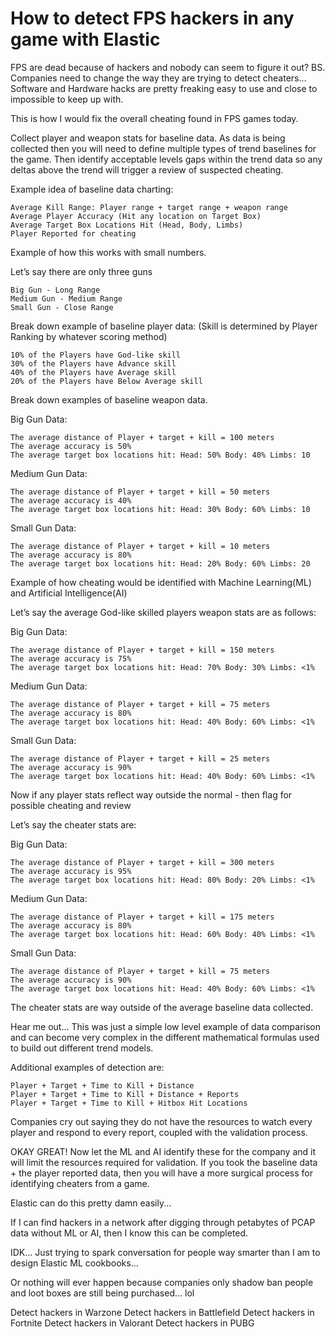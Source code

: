 # How to detect FPS hackers in any game with Elastic 


FPS are dead because of hackers and nobody can seem to figure it out? BS. Companies need to change the way they are trying to detect cheaters… Software and Hardware hacks are pretty freaking easy to use and close to impossible to keep up with. 

This is how I would fix the overall cheating found in FPS games today. 

Collect player and weapon stats for baseline data.  As data is being collected then you will need to define multiple types of trend baselines for the game. Then identify acceptable levels gaps within the trend data so any deltas above the trend will trigger a review of suspected cheating.

Example idea of baseline data charting:
```
Average Kill Range: Player range + target range + weapon range
Average Player Accuracy (Hit any location on Target Box)
Average Target Box Locations Hit (Head, Body, Limbs)
Player Reported for cheating
```
Example of how this works with small numbers.

Let’s say there are only three guns 
```
Big Gun - Long Range
Medium Gun - Medium Range
Small Gun - Close Range
```
Break down example of baseline player data:
(Skill is determined by Player Ranking by whatever scoring method)
```
10% of the Players have God-like skill
30% of the Players have Advance skill
40% of the Players have Average skill
20% of the Players have Below Average skill
```
Break down examples of baseline weapon data.

Big Gun Data:
```
The average distance of Player + target + kill = 100 meters
The average accuracy is 50%
The average target box locations hit: Head: 50% Body: 40% Limbs: 10
```
Medium Gun Data:
```
The average distance of Player + target + kill = 50 meters
The average accuracy is 40%
The average target box locations hit: Head: 30% Body: 60% Limbs: 10
```
Small Gun Data:
```
The average distance of Player + target + kill = 10 meters
The average accuracy is 80%
The average target box locations hit: Head: 20% Body: 60% Limbs: 20
```
Example of how cheating would be identified with Machine Learning(ML) and Artificial Intelligence(AI)

Let’s say the average God-like skilled players weapon stats are as follows:

Big Gun Data:
```
The average distance of Player + target + kill = 150 meters
The average accuracy is 75%
The average target box locations hit: Head: 70% Body: 30% Limbs: <1%
```
Medium Gun Data:
```
The average distance of Player + target + kill = 75 meters
The average accuracy is 80%
The average target box locations hit: Head: 40% Body: 60% Limbs: <1%
```
Small Gun Data:
```
The average distance of Player + target + kill = 25 meters
The average accuracy is 90%
The average target box locations hit: Head: 40% Body: 60% Limbs: <1%
```
Now if any player stats reflect way outside the normal - then flag for possible cheating and review

Let’s say the cheater stats are:

Big Gun Data:
```
The average distance of Player + target + kill = 300 meters
The average accuracy is 95%
The average target box locations hit: Head: 80% Body: 20% Limbs: <1%
```
Medium Gun Data:
```
The average distance of Player + target + kill = 175 meters
The average accuracy is 80%
The average target box locations hit: Head: 60% Body: 40% Limbs: <1%
```
Small Gun Data:
```
The average distance of Player + target + kill = 75 meters
The average accuracy is 90%
The average target box locations hit: Head: 40% Body: 60% Limbs: <1%
```
The cheater stats are way outside of the average baseline data collected.

Hear me out… This was just a simple low level example of data comparison and can become very complex in the different mathematical formulas used to build out different trend models.

Additional examples of detection are:
```
Player + Target + Time to Kill + Distance
Player + Target + Time to Kill + Distance + Reports
Player + Target + Time to Kill + Hitbox Hit Locations
```
Companies cry out saying they do not have the resources to watch every player and respond to every report, coupled with the validation process.

OKAY GREAT!  Now let the ML and AI identify these for the company and it will limit the resources required for validation. If you took the baseline data + the player reported data, then you will have a more surgical process for identifying cheaters from a game.

Elastic can do this pretty damn easily...

If I can find hackers in a network after digging through petabytes of PCAP data without ML or AI, then I know this can be completed. 

IDK... Just trying to spark conversation for people way smarter than I am to design Elastic ML cookbooks...

Or nothing will ever happen because companies only shadow ban people and loot boxes are still being purchased... lol

Detect hackers in Warzone
Detect hackers in Battlefield
Detect hackers in Fortnite 
Detect hackers in Valorant
Detect hackers in PUBG

